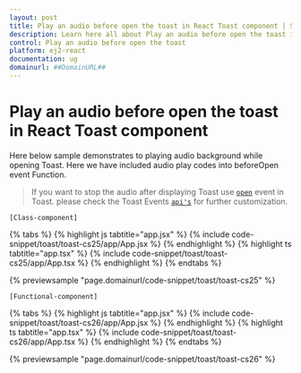 ```yaml
---
layout: post
title: Play an audio before open the toast in React Toast component | Syncfusion
description: Learn here all about Play an audio before open the toast in Syncfusion React Toast component of Syncfusion Essential JS 2 and more.
control: Play an audio before open the toast 
platform: ej2-react
documentation: ug
domainurl: ##DomainURL##
---
```


# Play an audio before open the toast in React Toast component

Here below sample demonstrates to playing audio background while opening Toast. Here we have included audio play codes into beforeOpen event Function.

> If you want to stop the audio after displaying Toast use [`open`](https://ej2.syncfusion.com/react/documentation/api/toast/#open) event in Toast. please check the Toast Events [`api's`](https://ej2.syncfusion.com/react/documentation/api/toast/#events) for further customization.

`[Class-component]`

{% tabs %}
{% highlight js tabtitle="app.jsx" %}
{% include code-snippet/toast/toast-cs25/app/App.jsx %}
{% endhighlight %}
{% highlight ts tabtitle="app.tsx" %}
{% include code-snippet/toast/toast-cs25/app/App.tsx %}
{% endhighlight %}
{% endtabs %}

 {% previewsample "page.domainurl/code-snippet/toast/toast-cs25" %}

`[Functional-component]`

{% tabs %}
{% highlight js tabtitle="app.jsx" %}
{% include code-snippet/toast/toast-cs26/app/App.jsx %}
{% endhighlight %}
{% highlight ts tabtitle="app.tsx" %}
{% include code-snippet/toast/toast-cs26/app/App.tsx %}
{% endhighlight %}
{% endtabs %}

 {% previewsample "page.domainurl/code-snippet/toast/toast-cs26" %}
